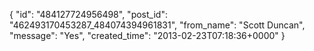  {
   "id": "484127724956498",
   "post_id": "462493170453287_484074394961831",
   "from_name": "Scott Duncan",
   "message": "Yes",
   "created_time": "2013-02-23T07:18:36+0000"
 }
